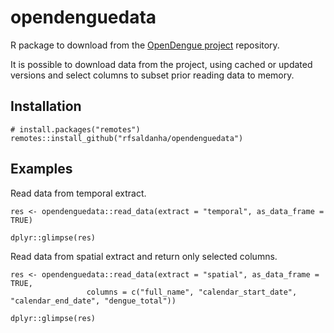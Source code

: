 # opendenguedata

R package to download from the [OpenDengue project](https://opendengue.org) repository.

It is possible to download data from the project, using cached or updated versions and select columns to subset prior reading data to memory.

## Installation

```{r}
# install.packages("remotes")
remotes::install_github("rfsaldanha/opendenguedata")
```

## Examples

Read data from temporal extract.

```{r}
res <- opendenguedata::read_data(extract = "temporal", as_data_frame = TRUE)

dplyr::glimpse(res)
```

Read data from spatial extract and return only selected columns.

```{r}
res <- opendenguedata::read_data(extract = "spatial", as_data_frame = TRUE, 
                 columns = c("full_name", "calendar_start_date", "calendar_end_date", "dengue_total"))

dplyr::glimpse(res)
```
